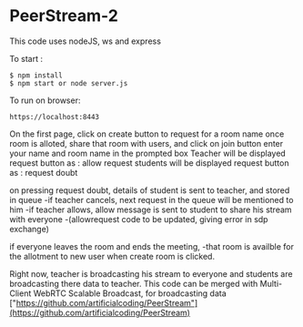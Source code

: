 # PeerStream-2
This code uses nodeJS, ws and express

To start : 
```
$ npm install
$ npm start or node server.js
```

To run on browser:
```
https://localhost:8443
```
On the first page, click on create button to request for a room name
once room is alloted, share that room with users, and click on join button
enter your name and room name in the prompted box
Teacher will be displayed request button as : allow request
students will be displayed request button as  : request doubt 

on pressing request doubt, details of student is sent to teacher, and stored in queue
-if teacher cancels, next request in the queue will be mentioned to him
-if teacher allows, allow message is sent to student to share his stream with everyone
-(allowrequest code to be updated, giving error in sdp exchange)

if everyone leaves the room and ends the meeting, 
-that room is availble for the allotment to new user when create room is clicked.

Right now, teacher is broadcasting his stream to everyone and students are broadcasting there data to teacher. 
This code can be merged with Multi-Client WebRTC Scalable Broadcast, for broadcasting data
["https://github.com/artificialcoding/PeerStream"](https://github.com/artificialcoding/PeerStream)
